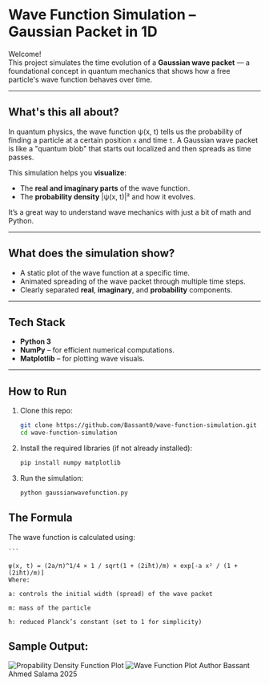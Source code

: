 # Wave Function Simulation – Gaussian Packet in 1D

Welcome!  
This project simulates the time evolution of a **Gaussian wave packet** — a foundational concept in quantum mechanics that shows how a free particle's wave function behaves over time.

---

## What's this all about?

In quantum physics, the wave function ψ(x, t) tells us the probability of finding a particle at a certain position `x` and time `t`. A Gaussian wave packet is like a "quantum blob" that starts out localized and then spreads as time passes.

This simulation helps you **visualize**:

- The **real and imaginary parts** of the wave function.
- The **probability density** |ψ(x, t)|² and how it evolves.

It’s a great way to understand wave mechanics with just a bit of math and Python.

---

##  What does the simulation show?

- A static plot of the wave function at a specific time.
- Animated spreading of the wave packet through multiple time steps.
- Clearly separated **real**, **imaginary**, and **probability** components.

---

##  Tech Stack

- **Python 3**
- **NumPy** – for efficient numerical computations.
- **Matplotlib** – for plotting wave visuals.

---

##  How to Run

1. Clone this repo:
   ```bash
   git clone https://github.com/Bassant0/wave-function-simulation.git
   cd wave-function-simulation
2. Install the required libraries (if not already installed):
    ```bash
   pip install numpy matplotlib

3. Run the simulation:
    ```bash
    python gaussianwavefunction.py
## The Formula
The wave function is calculated using:

    ```

    ψ(x, t) = (2a/π)^1/4 × 1 / sqrt(1 + (2iħt)/m) × exp[-a x² / (1 + (2iħt)/m)]
    Where:

    a: controls the initial width (spread) of the wave packet

    m: mass of the particle

    ħ: reduced Planck’s constant (set to 1 for simplicity)
## Sample Output: 
![Propability Density Function Plot](propailitydensityfunction.png)
![Wave Function Plot](wavefunctionfinal.png)
Author
Bassant Ahmed Salama
2025


